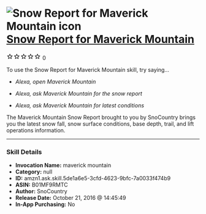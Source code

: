 # &nbsp;<img src="skill_icon" alt="Snow Report for Maverick Mountain icon" width="36"> [Snow Report for Maverick Mountain](http://alexa.amazon.com/#skills/amzn1.ask.skill.5de1a6e5-3cfd-4623-9bfc-7a0033f474b9)
![0 stars](../../images/ic_star_border_black_18dp_1x.png)![0 stars](../../images/ic_star_border_black_18dp_1x.png)![0 stars](../../images/ic_star_border_black_18dp_1x.png)![0 stars](../../images/ic_star_border_black_18dp_1x.png)![0 stars](../../images/ic_star_border_black_18dp_1x.png) 0

To use the Snow Report for Maverick Mountain skill, try saying...

* *Alexa, open Maverick Mountain*

* *Alexa, ask Maverick Mountain for the snow report*

* *Alexa, ask Maverick Mountain for latest conditions*

The Maverick Mountain Snow Report brought to you by SnoCountry brings you the latest snow fall, snow surface conditions,  base depth, trail, and lift operations information.

***

### Skill Details

* **Invocation Name:** maverick mountain
* **Category:** null
* **ID:** amzn1.ask.skill.5de1a6e5-3cfd-4623-9bfc-7a0033f474b9
* **ASIN:** B01MF9RMTC
* **Author:** SnoCountry
* **Release Date:** October 21, 2016 @ 14:45:49
* **In-App Purchasing:** No
